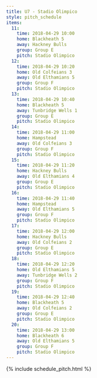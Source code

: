 ```yaml
---
title: U7 - Stadio Olimpico
style: pitch_schedule
items:
  11:
    time: 2018-04-29 10:00
    home: Blackheath 5
    away: Hackney Bulls
    group: Group E
    pitch: Stadio Olimpico
  12:
    time: 2018-04-29 10:20
    home: Old Colfeians 3
    away: Old Elthamians 5
    group: Group F
    pitch: Stadio Olimpico
  13:
    time: 2018-04-29 10:40
    home: Blackheath 5
    away: Tunbridge Wells 1
    group: Group E
    pitch: Stadio Olimpico
  14:
    time: 2018-04-29 11:00
    home: Hampstead
    away: Old Colfeians 3
    group: Group F
    pitch: Stadio Olimpico
  15:
    time: 2018-04-29 11:20
    home: Hackney Bulls
    away: Old Elthamians 4
    group: Group E
    pitch: Stadio Olimpico
  16:
    time: 2018-04-29 11:40
    home: Hampstead
    away: Old Elthamians 5
    group: Group F
    pitch: Stadio Olimpico
  17:
    time: 2018-04-29 12:00
    home: Hackney Bulls
    away: Old Colfeians 2
    group: Group E
    pitch: Stadio Olimpico
  18:
    time: 2018-04-29 12:20
    home: Old Elthamians 5
    away: Tunbridge Wells 2
    group: Group F
    pitch: Stadio Olimpico
  19:
    time: 2018-04-29 12:40
    home: Blackheath 5
    away: Old Colfeians 2
    group: Group E
    pitch: Stadio Olimpico
  20:
    time: 2018-04-29 13:00
    home: Blackheath 6
    away: Old Elthamians 5
    group: Group F
    pitch: Stadio Olimpico
---
```


{% include schedule_pitch.html %}
